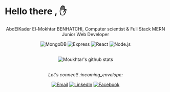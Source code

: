 # Hello there , :hand:

<p align="center"> AbdElKader El-Mokhtar BENHATCHI, Computer scientist & Full Stack MERN Junior Web
Developer
</p>

<p align="center"> 
<img src="https://img.shields.io/badge/-MongoDB-ffffff?style=flat-square?label=MongoDB&logo=MongoDB&style=for-the-badge" alt="MongoDB">
<img src="https://img.shields.io/badge/-Express-ffffff?style=flat-square?label=Express&logo=Express&style=for-the-badge&logoColor=violet" alt="Express">
<img src="https://img.shields.io/badge/-React-ffffff?style=flat-square?label=React&logo=React&style=for-the-badge" alt="React">
<img src="https://img.shields.io/badge/-Node.js-ffffff?style=flat-square?label=Node.j&logo=Node.js&style=for-the-badge" alt="Node.js">
</p>

<br>
 <div align="center"><img align="center" src="https://github-readme-stats.vercel.app/api?username=mota-b&show_icons=true&theme=dracula&line_height=27" alt="Moukhtar's github stats"/></div>
<br>
<p align="center"> 
  <i> Let's connect! :incoming_envelope: </i>
</p>
<p align="center">
<a href="mailto:mota.benhatchi@gmail.com" target="_blank"><img src="https://img.shields.io/badge/-Gmail-c14438?style=flat-square&logo=Gmail&logoColor=white" alt="Email"></a>
<a href="https://www.linkedin.com/in/mota-b/" target="_blank"><img src="https://img.shields.io/badge/LinkedIn-%230077B5.svg?&style=flat-square&logo=linkedin&logoColor=white" alt="LinkedIn"></a>
<a href="https://www.facebook.com/blackstar.mokhtar/" target="_blank"><img src="https://img.shields.io/badge/Facebook-%231877F2.svg?&style=flat-square&logo=facebook&logoColor=white" alt="Facebook"></a>
</p>
